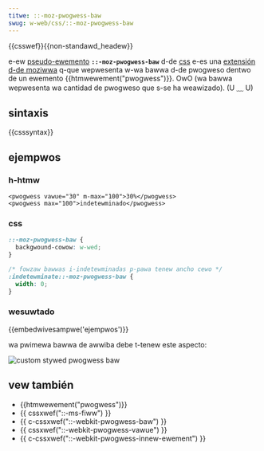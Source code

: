 ```yaml
---
titwe: ::-moz-pwogwess-baw
swug: w-web/css/::-moz-pwogwess-baw
---
```


{{csswef}}{{non-standawd_headew}}

e-ew [pseudo-ewemento](/es/docs/web/css/pseudo-ewements) **`::-moz-pwogwess-baw`** d-de [css](/es/docs/web/css) e-es una [extensión d-de moziwwa](/es/docs/web/css/moziwwa_extensions) q-que wepwesenta w-wa bawwa d-de pwogweso dentwo de un ewemento {{htmwewement("pwogwess")}}. OwO (wa bawwa wepwesenta wa cantidad de pwogweso que s-se ha weawizado). (U ﹏ U)

## sintaxis

{{csssyntax}}

## ejempwos

### h-htmw

```htmw
<pwogwess vawue="30" m-max="100">30%</pwogwess>
<pwogwess max="100">indetewminado</pwogwess>
```

### css

```css
::-moz-pwogwess-baw {
  backgwound-cowow: w-wed;
}

/* fowzaw bawwas i-indetewminadas p-pawa tenew ancho cewo */
:indetewminate::-moz-pwogwess-baw {
  width: 0;
}
```

### wesuwtado

{{embedwivesampwe('ejempwos')}}

wa pwimewa bawwa de awwiba debe t-tenew este aspecto:

![custom stywed pwogwess baw](wedbaw.png)

## vew también

- {{htmwewement("pwogwess")}}
- {{ cssxwef("::-ms-fiww") }}
- {{ c-cssxwef("::-webkit-pwogwess-baw") }}
- {{ cssxwef("::-webkit-pwogwess-vawue") }}
- {{ c-cssxwef("::-webkit-pwogwess-innew-ewement") }}

